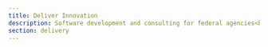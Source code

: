 ```yaml
---
title: Deliver Innovation
description: Software development and consulting for federal agencies<br>and partners.
section: delivery
---
```

<!-- Keep 'description' at three lines to maintain card formatting for desktop -->
